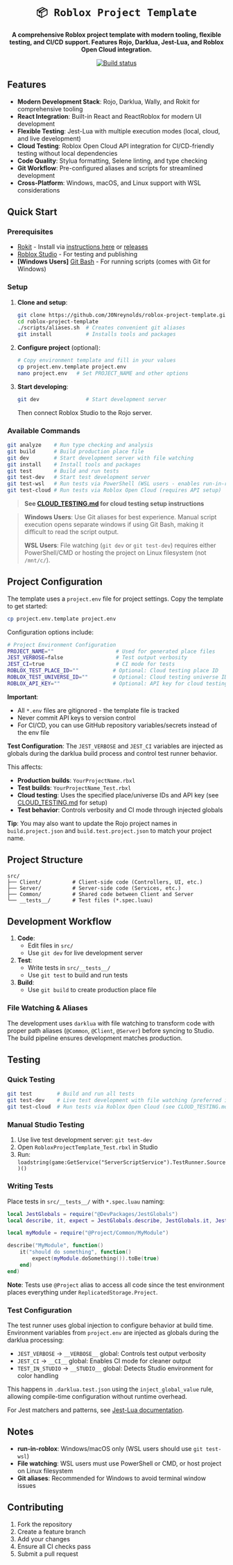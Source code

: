 <!-- Allow this file to not have a first line heading -->
<!-- markdownlint-disable-file MD041 no-emphasis-as-heading -->

<!-- inline html -->
<!-- markdownlint-disable-file MD033 -->

<div align="center">

# `📦 Roblox Project Template`

**A comprehensive Roblox project template with modern tooling, flexible testing, and CI/CD support. Features Rojo, Darklua, Jest-Lua, and Roblox Open Cloud integration.**

[![Build status](https://github.com/J0Nreynolds/roblox-project-template/workflows/CI/badge.svg)](https://github.com/J0Nreynolds/roblox-project-template/actions)

</div>

## Features

- **Modern Development Stack**: Rojo, Darklua, Wally, and Rokit for comprehensive tooling
- **React Integration**: Built-in React and ReactRoblox for modern UI development
- **Flexible Testing**: Jest-Lua with multiple execution modes (local, cloud, and live development)
- **Cloud Testing**: Roblox Open Cloud API integration for CI/CD-friendly testing without local dependencies
- **Code Quality**: Stylua formatting, Selene linting, and type checking
- **Git Workflow**: Pre-configured aliases and scripts for streamlined development
- **Cross-Platform**: Windows, macOS, and Linux support with WSL considerations

## Quick Start

### Prerequisites

- [Rokit](https://github.com/rojo-rbx/rokit) - Install via [instructions here](http://github.com/rojo-rbx/rokit?tab=readme-ov-file#installation) or [releases](https://github.com/rojo-rbx/rokit/releases)
- [Roblox Studio](https://create.roblox.com/) - For testing and publishing
- **[Windows Users]** [Git Bash](https://git-scm.com/downloads) - For running scripts (comes with Git for Windows)

### Setup

1. **Clone and setup**:
   ```bash
   git clone https://github.com/J0Nreynolds/roblox-project-template.git
   cd roblox-project-template
   ./scripts/aliases.sh  # Creates convenient git aliases
   git install           # Installs tools and packages
   ```

2. **Configure project** (optional):
   ```bash
   # Copy environment template and fill in your values
   cp project.env.template project.env
   nano project.env   # Set PROJECT_NAME and other options
   ```

3. **Start developing**:
   ```bash
   git dev               # Start development server
   ```
   Then connect Roblox Studio to the Rojo server.

### Available Commands

```bash
git analyze    # Run type checking and analysis
git build      # Build production place file
git dev        # Start development server with file watching
git install    # Install tools and packages  
git test       # Build and run tests
git test-dev   # Start test development server
git test-wsl   # Run tests via PowerShell (WSL users - enables run-in-roblox)
git test-cloud # Run tests via Roblox Open Cloud (requires API setup)
```
> **See [CLOUD_TESTING.md](CLOUD_TESTING.md) for cloud testing setup instructions**

> **Windows Users**: Use Git aliases for best experience. Manual script execution opens separate windows if using Git Bash, making it difficult to read the script output.
>
> **WSL Users**: File watching (`git dev` or `git test-dev`) requires either PowerShell/CMD or hosting the project on Linux filesystem (not `/mnt/c/`).

## Project Configuration

The template uses a `project.env` file for project settings. Copy the template to get started:

```bash
cp project.env.template project.env
```

Configuration options include:

```bash
# Project Environment Configuration
PROJECT_NAME=""                    # Used for generated place files
JEST_VERBOSE=false                 # Test output verbosity
JEST_CI=true                       # CI mode for tests
ROBLOX_TEST_PLACE_ID=""           # Optional: Cloud testing place ID
ROBLOX_TEST_UNIVERSE_ID=""        # Optional: Cloud testing universe ID
ROBLOX_API_KEY=""                 # Optional: API key for cloud testing
```

**Important**: 
- All `*.env` files are gitignored - the template file is tracked
- Never commit API keys to version control
- For CI/CD, you can use GitHub repository variables/secrets instead of the env file

**Test Configuration**: The `JEST_VERBOSE` and `JEST_CI` variables are injected as globals during the darklua build process and control test runner behavior.

This affects:
- **Production builds**: `YourProjectName.rbxl`
- **Test builds**: `YourProjectName_Test.rbxl`
- **Cloud testing**: Uses the specified place/universe IDs and API key (see [CLOUD_TESTING.md](CLOUD_TESTING.md) for setup)
- **Test behavior**: Controls verbosity and CI mode through injected globals

**Tip**: You may also want to update the Rojo project names in `build.project.json` and `build.test.project.json` to match your project name.

## Project Structure

```
src/
├── Client/          # Client-side code (Controllers, UI, etc.)
├── Server/          # Server-side code (Services, etc.)  
├── Common/          # Shared code between Client and Server
└── __tests__/       # Test files (*.spec.luau)
```

## Development Workflow

1. **Code**: 
   - Edit files in `src/`
   - Use `git dev` for live development server
2. **Test**: 
   - Write tests in `src/__tests__/` 
   - Use `git test` to build and run tests
3. **Build**:
   - Use `git build` to create production place file

### File Watching & Aliases

The development uses `darklua` with file watching to transform code with proper path aliases (`@Common`, `@Client`, `@Server`) before syncing to Studio. The build pipeline ensures development matches production.

## Testing

### Quick Testing
```bash
git test        # Build and run all tests
git test-dev    # Live test development with file watching (preferred if you have issues with `run-in-roblox`)
git test-cloud  # Run tests via Roblox Open Cloud (see CLOUD_TESTING.md for setup)
```

### Manual Studio Testing
1. Use live test development server: `git test-dev`
2. Open `RobloxProjectTemplate_Test.rbxl` in Studio
3. Run: `loadstring(game:GetService("ServerScriptService").TestRunner.Source)()`

### Writing Tests

Place tests in `src/__tests__/` with `*.spec.luau` naming:

```lua
local JestGlobals = require("@DevPackages/JestGlobals")
local describe, it, expect = JestGlobals.describe, JestGlobals.it, JestGlobals.expect

local myModule = require("@Project/Common/MyModule")

describe("MyModule", function()
    it("should do something", function()
        expect(myModule.doSomething()).toBe(true)
    end)
end)
```

**Note**: Tests use `@Project` alias to access all code since the test environment places everything under `ReplicatedStorage.Project`.

### Test Configuration

The test runner uses global injection to configure behavior at build time. Environment variables from `project.env` are injected as globals during the darklua processing:

- `JEST_VERBOSE` → `__VERBOSE__` global: Controls test output verbosity
- `JEST_CI` → `__CI__` global: Enables CI mode for cleaner output
- `TEST_IN_STUDIO` → `__STUDIO__` global: Detects Studio environment for color handling

This happens in `.darklua.test.json` using the `inject_global_value` rule, allowing compile-time configuration without runtime overhead.

For Jest matchers and patterns, see [Jest-Lua documentation](https://jsdotlua.github.io/jest-lua/).


## Notes

- **run-in-roblox**: Windows/macOS only (WSL users should use `git test-wsl`)
- **File watching**: WSL users must use PowerShell or CMD, or host project on Linux filesystem
- **Git aliases**: Recommended for Windows to avoid terminal window issues

## Contributing

1. Fork the repository
2. Create a feature branch  
3. Add your changes
4. Ensure all CI checks pass
5. Submit a pull request